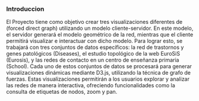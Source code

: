 ### Introduccion

El Proyecto tiene como objetivo crear tres visualizaciones diferentes de (forced direct graph) utilizando un modelo cliente-servidor. En este modelo, el servidor generará el modelo geométrico de la red, mientras que el cliente permitirá visualizar e interactuar con dicho modelo. Para lograr esto, se trabajará con tres conjuntos de datos específicos: la red de trastornos y genes patológicos (Diseases), el estudio topológico de la web EuroSiS (Eurosis), y las redes de contacto en un centro de enseñanza primaria (School). Cada uno de estos conjuntos de datos se procesará para generar visualizaciones dinámicas mediante D3.js, utilizando la técnica de grafo de fuerzas. Estas visualizaciones permitirán a los usuarios explorar y analizar las redes de manera interactiva, ofreciendo funcionalidades como la consulta de etiquetas de nodos, zoom y pan.